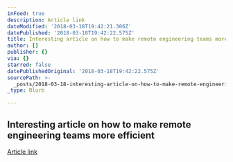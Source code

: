 ```yaml
---
inFeed: true
description: Article link
dateModified: '2018-03-18T19:42:21.306Z'
datePublished: '2018-03-18T19:42:22.575Z'
title: Interesting article on how to make remote engineering teams more efficient
author: []
publisher: {}
via: {}
starred: false
datePublishedOriginal: '2018-03-18T19:42:22.575Z'
sourcePath: >-
  _posts/2018-03-18-interesting-article-on-how-to-make-remote-engineering-teams.md
_type: Blurb

---
```

## Interesting article on how to make remote engineering teams more efficient

[Article link][0]

[0]: https://remotetips.com/2018/03/07/how-to-get-10x-better-performing-software-engineering-teams/ "Article link"